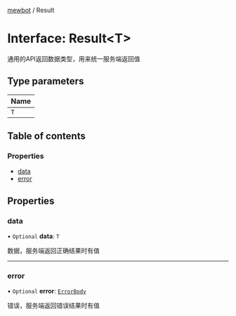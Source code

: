 [mewbot](../README.md) / Result

# Interface: Result<T\>

通用的API返回数据类型，用来统一服务端返回值

## Type parameters

| Name |
| :------ |
| `T` |

## Table of contents

### Properties

- [data](Result.md#data)
- [error](Result.md#error)

## Properties

### data

• `Optional` **data**: `T`

数据，服务端返回正确结果时有值

___

### error

• `Optional` **error**: [`ErrorBody`](ErrorBody.md)

错误，服务端返回错误结果时有值
